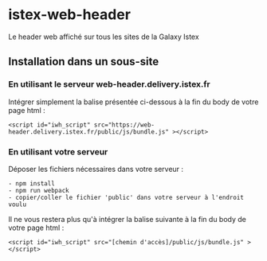 # istex-web-header

Le header web affiché sur tous les sites de  la Galaxy Istex

## Installation dans un sous-site

### En utilisant le serveur web-header.delivery.istex.fr

Intégrer simplement la balise présentée ci-dessous à la fin du body de votre page html :

```
<script id="iwh_script" src="https://web-header.delivery.istex.fr/public/js/bundle.js" ></script>
```

### En utilisant votre serveur

Déposer les fichiers nécessaires dans votre serveur :

```
- npm install
- npm run webpack
- copier/coller le fichier 'public' dans votre serveur à l'endroit voulu
```

Il ne vous restera plus qu'à intégrer la balise suivante à la fin du body de votre page html :

```
<script id="iwh_script" src="[chemin d'accès]/public/js/bundle.js" ></script>
```
